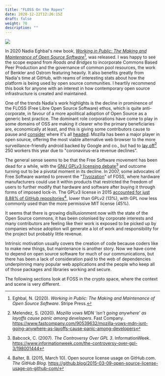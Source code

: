 ```yaml
---
title: "FLOSS On the Ropes"
date: 2020-12-22T12:26:15Z
draft: false
weight: 70
description: ""
---
```

![](/floss-on-ropes.jpg)

In 2020 Nadia Eghbal's new book, [*Working in Public: The Making and Maintenance of Open Source Software*](https://www.amazon.com/dp/0578675862/)[^1], was released. I was happy to see the scope expand from *Roads and Bridges*  to incorporate Commons Based Peer Production and the governance of common pool resources, the work of Benkler and Ostrom featuring heavily. It also benefits greatly from Nadia's time at GitHub, with reams of interesting stats about how the platform is being used by open source communities. I heartily recommend this book for anyone with an interest in how contemporary open source infrastructure is created and maintained. 

One of the trends Nadia's work highlights is the decline in prominence of the FLOSS (Free Libre Open Source Software) ethos, which is quite anti-corporate, in favour of a more apolitical adoption of Open Source as a generic best practice. The dominant role corporations have come to play in some domains of OSS are making it clearer who the primary beneficiaries are, economically at least, and this is giving some contributors cause to pause and [consider](https://twitter.com/zkat__/status/1293626135142477825) where it's all [headed](https://www.boringcactus.com/2020/08/13/post-open-source.html). Mozilla has been a major player in open source, offering the most viable alternative web browser to the more surveillance-friendly android backed by Google and co., but had to [lay off](https://www.fastcompany.com/90539632/mozilla-vows-mdn-isnt-going-anywhere-as-layoffs-cause-panic-among-developers)[^2] 250 workers this year due to "coronavirus-era revenue declines". 

The general sense seems to be that the Free Software movement has been dead for a while, with the [GNU GPLv3 licensing debate](https://www.informationweek.com/the-controversy-over-gpl-3/d/d-id/1053031)[^3] and outcome turning out to be a pivotal moment in its decline. In 2007, some advocates of Free Software wanted to prevent the "[Tivoization](https://en.wikipedia.org/wiki/Tivoization)" of FOSS, where hardware manufacturers could use it within products that restricted the freedom of users to further modify that hardware and software after buying it through forms of imposed lock-in. The GPLv3 license in 2015 [accounted for just 8.88% of GitHub repositories](https://github.blog/2015-03-09-open-source-license-usage-on-github-com/)[^4], lower than GPLv2 (13%), with GPL now less commonly used than the more permissive MIT license (45%).

It seems that there is growing disillusionment now with the state of the Open Source commons, it has been colonised by corporate interests and many contributors are feeling like their work is exposed to be picked up by companies whose adoption will generate a lot of work and responsibility for the project but probably little revenue.

Intrinsic motivation usually covers the creation of code because coders like to make new things, but maintenance is another story. Now  we have come to depend on open source software for much of our communications, but there has been a lack of consideration paid to the web of dependencies underpinning many popular web applications and the people who keep all of those packages and libraries working and secure.

The following sections look at FOSS in the crypto space, where the context and scene is very different.

[^1]: Eghbal, N. (2020). *Working in Public: The Making and Maintenance of Open Source Software*. Stripe Press.
[^2]: Melendez, S. (2020). *Mozilla vows MDN ‘isn’t going anywhere’ as layoffs cause panic among developers*. Fast Company. https://www.fastcompany.com/90539632/mozilla-vows-mdn-isnt-going-anywhere-as-layoffs-cause-panic-among-developers
[^3]: Babcock, C. (2007). *The Controversy Over GPL 3*. InformationWeek. https://www.informationweek.com/the-controversy-over-gpl-3/198001444
[^4]: Balter, B. (2015, March 10). Open source license usage on GitHub.com. *The GitHub Blog*. https://github.blog/2015-03-09-open-source-license-usage-on-github-com/

